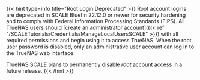 &NewLine;

{{< hint type=info title="Root Login Deprecated" >}}
Root account logins are deprecated in SCALE Bluefin 22.12.0 or newer for security hardening and to comply with Federal Information Processing Standards (FIPS).
All TrueNAS users should [create an administrator account]({{< ref "/SCALETutorials/Credentials/ManageLocalUsersSCALE" >}}) with all required permissions and begin using it to access TrueNAS.
When the root user password is disabled, only an administrative user account can log in to the TrueNAS web interface.

TrueNAS SCALE plans to permanently disable *root* account access in a future release.
{{< /hint >}}
